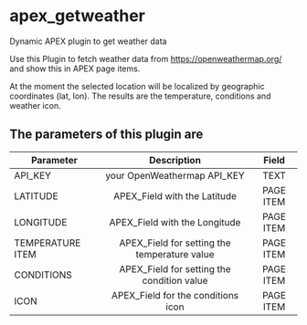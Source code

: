 # apex_getweather
Dynamic APEX plugin to get weather data

Use this Plugin to fetch weather data from https://openweathermap.org/ and show this in APEX page items.

At the moment the selected location will be localized by geographic coordinates (lat, lon). The results are the temperature, conditions and weather icon.

## The parameters of this plugin are

| Parameter        | Description           | Field           |
| ------------- |:-------------:| :-------------:|
| API_KEY      | your OpenWeathermap API_KEY | TEXT |
| LATITUDE      | APEX_Field with the Latitude      | PAGE ITEM |
| LONGITUDE | APEX_Field with the Longitude     | PAGE ITEM |
| TEMPERATURE ITEM | APEX_Field for setting the temperature value      | PAGE ITEM |
| CONDITIONS | APEX_Field for setting the condition value     | PAGE ITEM |
| ICON | APEX_Field for the conditions icon      | PAGE ITEM |
